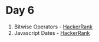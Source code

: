 # Day 6

1) Bitwise Operators - [HackerRank](https://www.hackerrank.com/challenges/js10-bitwise/problem?isFullScreen=true)
2) Javascript Dates - [HackerRank](https://www.hackerrank.com/challenges/js10-date/problem?isFullScreen=true)
